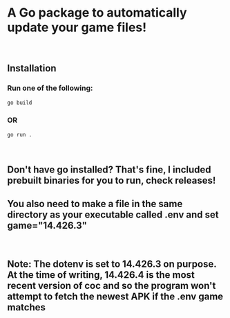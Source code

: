 # **A Go package to automatically update your game files!**
<br/>

## **Installation**
### Run one of the following:
```sh
go build
```
### OR
```sh
go run .
```
<br/>

## **Don't have go installed? That's fine, I included prebuilt binaries for you to run, check releases!**
## **You also need to make a file in the same directory as your executable called .env and set game="14.426.3"**
<br />

## Note: The dotenv is set to 14.426.3 on purpose. At the time of writing, 14.426.4 is the most recent version of coc and so the program won't attempt to fetch the newest APK if the .env game matches
